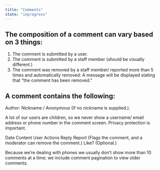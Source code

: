 ```yaml
---
title: "Comments"
state: "inprogress"
---
```



The composition of a comment can vary based on 3 things:
--

1. The comment is submitted by a user.
2. The comment is submitted by a staff member (should be visually different.)
3. The comment was removed by a staff member/ reported more than 5 times and automatically removed: A message will be displayed stating that “the comment has been removed.”


A comment contains the following:
--
Author: Nickname / Anonymous (If no nickname is supplied.).

A lot of our users are children, so we never show a username/ email address or phone number in the comment screen. Privacy protection is important.


Date
Content
User Actions
Reply
Report (Flags the comment, and a moderator can remove the comment.)
Like? (Optional.)


Because we’re dealing with phones we usually don’t show more than 10 comments at a time; we include comment pagination to view older comments.
